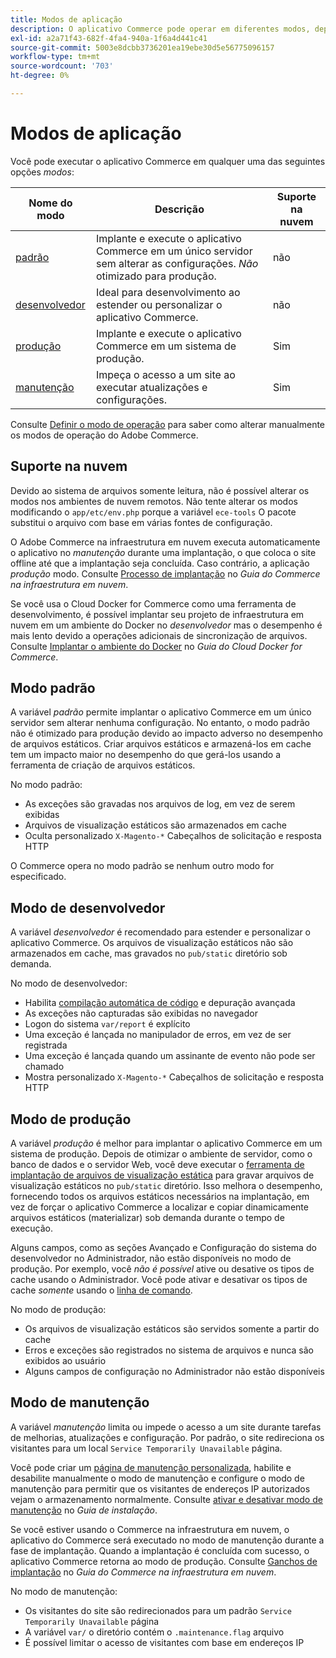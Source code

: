 ```yaml
---
title: Modos de aplicação
description: O aplicativo Commerce pode operar em diferentes modos, dependendo das suas necessidades. Exibir uma lista detalhada dos modos de aplicação disponíveis.
exl-id: a2a71f43-682f-4fa4-940a-1f6a4d441c41
source-git-commit: 5003e8dcbb3736201ea19ebe30d5e56775096157
workflow-type: tm+mt
source-wordcount: '703'
ht-degree: 0%

---
```


# Modos de aplicação

Você pode executar o aplicativo Commerce em qualquer uma das seguintes opções _modos_:

| Nome do modo | Descrição | Suporte na nuvem |
| ------------------------ | ------------------- | ------------- |
| [padrão](#default-mode) | Implante e execute o aplicativo Commerce em um único servidor sem alterar as configurações. _Não_ otimizado para produção. | não |
| [desenvolvedor](#developer-mode) | Ideal para desenvolvimento ao estender ou personalizar o aplicativo Commerce. | não |
| [produção](#production-mode) | Implante e execute o aplicativo Commerce em um sistema de produção. | Sim |
| [manutenção](#maintenance-mode) | Impeça o acesso a um site ao executar atualizações e configurações. | Sim |

Consulte [Definir o modo de operação](../cli/set-mode.md) para saber como alterar manualmente os modos de operação do Adobe Commerce.

## Suporte na nuvem

Devido ao sistema de arquivos somente leitura, não é possível alterar os modos nos ambientes de nuvem remotos. Não tente alterar os modos modificando o `app/etc/env.php` porque a variável `ece-tools` O pacote substitui o arquivo com base em várias fontes de configuração.

O Adobe Commerce na infraestrutura em nuvem executa automaticamente o aplicativo no _manutenção_ durante uma implantação, o que coloca o site offline até que a implantação seja concluída. Caso contrário, a aplicação _produção_ modo. Consulte [Processo de implantação](https://experienceleague.adobe.com/docs/commerce-cloud-service/user-guide/develop/deploy/process.html#deploy-phase) no _Guia do Commerce na infraestrutura em nuvem_.

Se você usa o Cloud Docker for Commerce como uma ferramenta de desenvolvimento, é possível implantar seu projeto de infraestrutura em nuvem em um ambiente do Docker no _desenvolvedor_ mas o desempenho é mais lento devido a operações adicionais de sincronização de arquivos. Consulte [Implantar o ambiente do Docker](https://developer.adobe.com/commerce/cloud-tools/docker/deploy/#launch-mode) no _Guia do Cloud Docker for Commerce_.

## Modo padrão

A variável _padrão_ permite implantar o aplicativo Commerce em um único servidor sem alterar nenhuma configuração. No entanto, o modo padrão não é otimizado para produção devido ao impacto adverso no desempenho de arquivos estáticos. Criar arquivos estáticos e armazená-los em cache tem um impacto maior no desempenho do que gerá-los usando a ferramenta de criação de arquivos estáticos.

No modo padrão:

- As exceções são gravadas nos arquivos de log, em vez de serem exibidas
- Arquivos de visualização estáticos são armazenados em cache
- Oculta personalizado `X-Magento-*` Cabeçalhos de solicitação e resposta HTTP

O Commerce opera no modo padrão se nenhum outro modo for especificado.

## Modo de desenvolvedor

A variável _desenvolvedor_ é recomendado para estender e personalizar o aplicativo Commerce. Os arquivos de visualização estáticos não são armazenados em cache, mas gravados no `pub/static` diretório sob demanda.

No modo de desenvolvedor:

- Habilita [compilação automática de código](../cli/code-compiler.md) e depuração avançada
- As exceções não capturadas são exibidas no navegador
- Logon do sistema `var/report` é explícito
- Uma exceção é lançada no manipulador de erros, em vez de ser registrada
- Uma exceção é lançada quando um assinante de evento não pode ser chamado
- Mostra personalizado `X-Magento-*` Cabeçalhos de solicitação e resposta HTTP

## Modo de produção

A variável _produção_ é melhor para implantar o aplicativo Commerce em um sistema de produção. Depois de otimizar o ambiente de servidor, como o banco de dados e o servidor Web, você deve executar o [ferramenta de implantação de arquivos de visualização estática](../cli/static-view-file-deployment.md) para gravar arquivos de visualização estáticos no `pub/static` diretório. Isso melhora o desempenho, fornecendo todos os arquivos estáticos necessários na implantação, em vez de forçar o aplicativo Commerce a localizar e copiar dinamicamente arquivos estáticos (materializar) sob demanda durante o tempo de execução.

Alguns campos, como as seções Avançado e Configuração do sistema do desenvolvedor no Administrador, não estão disponíveis no modo de produção. Por exemplo, você _não é possível_ ative ou desative os tipos de cache usando o Administrador. Você pode ativar e desativar os tipos de cache _somente_ usando o [linha de comando](../cli/manage-cache.md#config-cli-subcommands-cache-en).

No modo de produção:

- Os arquivos de visualização estáticos são servidos somente a partir do cache
- Erros e exceções são registrados no sistema de arquivos e nunca são exibidos ao usuário
- Alguns campos de configuração no Administrador não estão disponíveis

## Modo de manutenção

A variável _manutenção_ limita ou impede o acesso a um site durante tarefas de melhorias, atualizações e configuração. Por padrão, o site redireciona os visitantes para um local `Service Temporarily Unavailable` página.

Você pode criar um [página de manutenção personalizada](../../upgrade/troubleshooting/maintenance-mode-options.md), habilite e desabilite manualmente o modo de manutenção e configure o modo de manutenção para permitir que os visitantes de endereços IP autorizados vejam o armazenamento normalmente. Consulte [ativar e desativar modo de manutenção](../../installation/tutorials/maintenance-mode.md) no _Guia de instalação_.

Se você estiver usando o Commerce na infraestrutura em nuvem, o aplicativo do Commerce será executado no modo de manutenção durante a fase de implantação. Quando a implantação é concluída com sucesso, o aplicativo Commerce retorna ao modo de produção. Consulte [Ganchos de implantação](https://experienceleague.adobe.com/docs/commerce-cloud-service/user-guide/develop/deploy/best-practices.html#phase-5%3A-deployment-hooks) no _Guia do Commerce na infraestrutura em nuvem_.

No modo de manutenção:

- Os visitantes do site são redirecionados para um padrão `Service Temporarily Unavailable` página
- A variável `var/` o diretório contém o `.maintenance.flag` arquivo
- É possível limitar o acesso de visitantes com base em endereços IP
